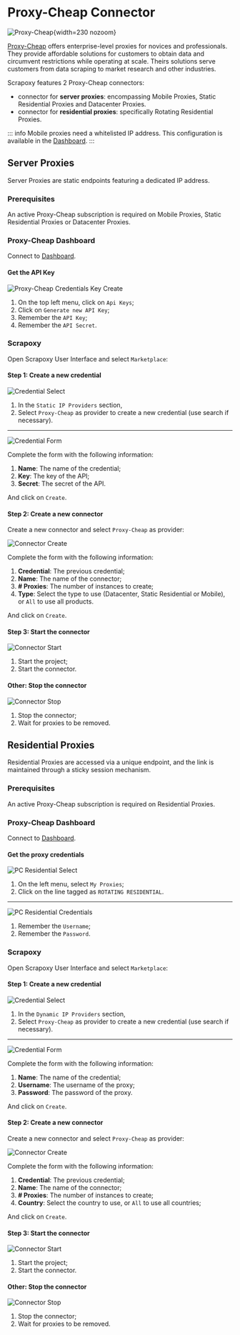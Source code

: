 # Proxy-Cheap Connector

![Proxy-Cheap](/assets/images/proxy-cheap.svg){width=230 nozoom}

[Proxy-Cheap](https://www.proxy-cheap.com) offers enterprise-level proxies for novices and professionals. They provide affordable solutions for customers to obtain data and circumvent restrictions while operating at scale. Theirs solutions serve customers from data scraping to market research and other industries. 

Scrapoxy features 2 Proxy-Cheap connectors:

- connector for **server proxies**: encompassing Mobile Proxies, Static Residential Proxies and Datacenter Proxies.
- connector for **residential proxies**: specifically Rotating Residential Proxies.

::: info
Mobile proxies need a whitelisted IP address. This configuration is available in the [Dashboard](https://app.proxy-cheap.com).
:::


## Server Proxies

Server Proxies are static endpoints featuring a dedicated IP address. 


### Prerequisites

An active Proxy-Cheap subscription is required on Mobile Proxies, Static Residential Proxies or Datacenter Proxies.


### Proxy-Cheap Dashboard

Connect to [Dashboard](https://app.proxy-cheap.com).


#### Get the API Key

![Proxy-Cheap Credentials Key Create](pc_credentials_key_create.png)

1. On the top left menu, click on `Api Keys`;
2. Click on `Generate new API Key`;
3. Remember the `API Key`;
4. Remember the `API Secret`.


### Scrapoxy

Open Scrapoxy User Interface and select `Marketplace`:


#### Step 1: Create a new credential

![Credential Select](spx_credential_server_select.png)

1. In the `Static IP Providers` section,
2. Select `Proxy-Cheap` as provider to create a new credential (use search if necessary).

---

![Credential Form](spx_credential_server_create.png)

Complete the form with the following information:
1. **Name**: The name of the credential;
2. **Key**: The key of the API;
3. **Secret**: The secret of the API.

And click on `Create`.


#### Step 2: Create a new connector

Create a new connector and select `Proxy-Cheap` as provider:

![Connector Create](spx_connector_server_create.png)

Complete the form with the following information:
1. **Credential**: The previous credential;
2. **Name**: The name of the connector;
3. **# Proxies**: The number of instances to create;
4. **Type**: Select the type to use (Datacenter, Static Residential or Mobile), or `All` to use all products.

And click on `Create`.


#### Step 3: Start the connector

![Connector Start](spx_connector_start.png)

1. Start the project;
2. Start the connector.


#### Other: Stop the connector

![Connector Stop](spx_connector_stop.png)

1. Stop the connector;
2. Wait for proxies to be removed.


## Residential Proxies

Residential Proxies are accessed via a unique endpoint, and the link is maintained through a sticky session mechanism.


### Prerequisites

An active Proxy-Cheap subscription is required on Residential Proxies.


### Proxy-Cheap Dashboard

Connect to [Dashboard](https://app.proxy-cheap.com).


#### Get the proxy credentials

![PC Residential Select](pc_residential_select.png)

1. On the left menu, select `My Proxies`;
2. Click on the line tagged as `ROTATING RESIDENTIAL`.

---

![PC Residential Credentials](pc_residential_credentials.png)

1. Remember the `Username`;
2. Remember the `Password`.


### Scrapoxy

Open Scrapoxy User Interface and select `Marketplace`:


#### Step 1: Create a new credential

![Credential Select](spx_credential_residential_select.png)

1. In the `Dynamic IP Providers` section,
2. Select `Proxy-Cheap` as provider to create a new credential (use search if necessary).

---

![Credential Form](spx_credential_residential_create.png)

Complete the form with the following information:
1. **Name**: The name of the credential;
2. **Username**: The username of the proxy;
3. **Password**: The password of the proxy.

And click on `Create`.


#### Step 2: Create a new connector

Create a new connector and select `Proxy-Cheap` as provider:

![Connector Create](spx_connector_residential_create.png)

Complete the form with the following information:
1. **Credential**: The previous credential;
2. **Name**: The name of the connector;
3. **# Proxies**: The number of instances to create;
4. **Country**: Select the country to use, or `All` to use all countries;

And click on `Create`.


#### Step 3: Start the connector

![Connector Start](spx_connector_start.png)

1. Start the project;
2. Start the connector.


#### Other: Stop the connector

![Connector Stop](spx_connector_stop.png)

1. Stop the connector;
2. Wait for proxies to be removed.
